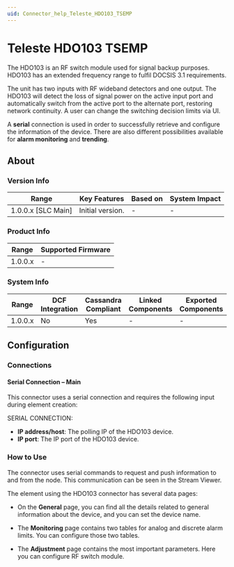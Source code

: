 ```yaml
---
uid: Connector_help_Teleste_HDO103_TSEMP
---
```


# Teleste HDO103 TSEMP

The HDO103 is an RF switch module used for signal backup purposes. HDO103 has an extended frequency range to fulfil DOCSIS 3.1 requirements.

The unit has two inputs with RF wideband detectors and one output. The HDO103 will detect the loss of signal power on the active input port and automatically switch from the active port to the alternate port, restoring network continuity. A user can change the switching decision limits via UI.

A **serial** connection is used in order to successfully retrieve and configure the information of the device. There are also different possibilities available for **alarm monitoring** and **trending**.

## About

### Version Info

| Range              | Key Features      | Based on | System Impact |
|--------------------|-------------------|----------|---------------|
| 1.0.0.x [SLC Main] | Initial version.  | -        | -             |

### Product Info

| Range   | Supported Firmware |
|---------|--------------------|
| 1.0.0.x | -                  |

### System Info

| Range   | DCF Integration | Cassandra Compliant | Linked Components | Exported Components |
|---------|-----------------|---------------------|-------------------|---------------------|
| 1.0.0.x | No              | Yes                 | -                 | -                   |

## Configuration

### Connections

#### Serial Connection – Main

This connector uses a serial connection and requires the following input during element creation:

SERIAL CONNECTION:

- **IP address/host**: The polling IP of the HDO103 device.
- **IP port**: The IP port of the HDO103 device.

### How to Use

The connector uses serial commands to request and push information to and from the node. This communication can be seen in the Stream Viewer.

The element using the HDO103 connector has several data pages:

- On the **General** page, you can find all the details related to general information about the device, and you can set the device name.

- The **Monitoring** page contains two tables for analog and discrete alarm limits. You can configure those two tables.

- The **Adjustment** page contains the most important parameters. Here you can configure RF switch module.
